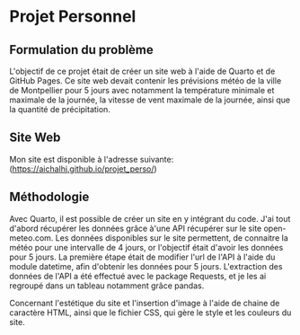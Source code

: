 # Projet Personnel

## Formulation du problème

L'objectif de ce projet était de créer un site web à l'aide de Quarto et de GitHub Pages. Ce site web devait contenir les prévisions météo de la ville de Montpellier pour 5 jours avec notamment la température minimale et maximale de la journée, la vitesse de vent maximale de la journée, ainsi que la quantité de précipitation.

## Site Web

Mon site est disponible à l'adresse suivante: (https://aichalhj.github.io/projet_perso/)

## Méthodologie

Avec Quarto, il est possible de créer un site en y intégrant du code. J'ai tout d'abord récupérer les données grâce à'une API récupérer sur le site open-meteo.com. 
Les données disponibles sur le site permettent, de connaitre la météo pour une intervalle de 4 jours, or l'objectif était d'avoir les données pour 5 jours. La première étape était de modifier l'url de l'API à l'aide du module datetime, afin d'obtenir les données pour 5 jours.
L'extraction des données de l'API a été effectué avec le package Requests, et je les ai regroupé dans un tableau notamment grâce pandas.

Concernant l'estétique du site et l'insertion d'image à l'aide de chaine de caractère HTML, ainsi que le fichier CSS, qui gère le style et les couleurs du site.
